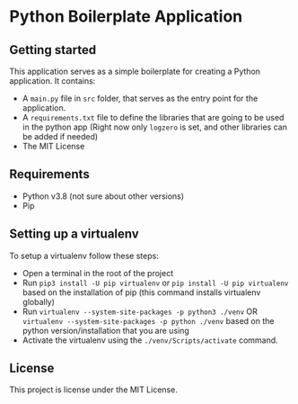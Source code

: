 # Python Boilerplate Application

## Getting started
This application serves as a simple boilerplate for creating a Python application. It contains:
* A ```main.py``` file in ```src``` folder, that serves as the entry point for the application. 
* A ```requirements.txt``` file to define the libraries that are going to be used in the python app (Right now only ```logzero``` is set, and other libraries can be added if needed)
* The MIT License

## Requirements
* Python v3.8 (not sure about other versions)
* Pip

## Setting up a virtualenv
To setup a virtualenv follow these steps:
* Open a terminal in the root of the project
* Run ```pip3 install -U pip virtualenv``` or ```pip install -U pip virtualenv``` based on the installation of pip (this command installs virtualenv globally)
* Run ```virtualenv --system-site-packages -p python3 ./venv``` OR
```virtualenv --system-site-packages -p python ./venv``` based on the python version/installation that you are using
* Activate the virtualenv using the ```./venv/Scripts/activate``` command.

## License
This project is license under the MIT License.